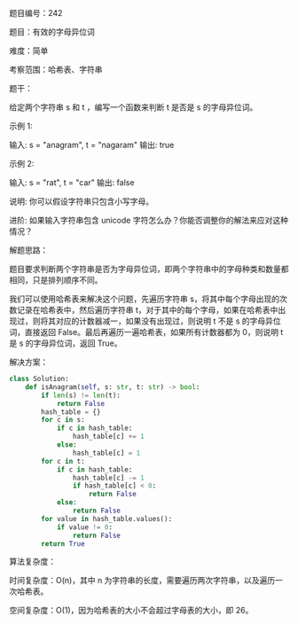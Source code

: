 题目编号：242

题目：有效的字母异位词

难度：简单

考察范围：哈希表、字符串

题干：

给定两个字符串 s 和 t ，编写一个函数来判断 t 是否是 s 的字母异位词。

示例 1:

输入: s = "anagram", t = "nagaram"
输出: true

示例 2:

输入: s = "rat", t = "car"
输出: false

说明:
你可以假设字符串只包含小写字母。

进阶:
如果输入字符串包含 unicode 字符怎么办？你能否调整你的解法来应对这种情况？

解题思路：

题目要求判断两个字符串是否为字母异位词，即两个字符串中的字母种类和数量都相同，只是排列顺序不同。

我们可以使用哈希表来解决这个问题，先遍历字符串 s，将其中每个字母出现的次数记录在哈希表中，然后遍历字符串 t，对于其中的每个字母，如果在哈希表中出现过，则将其对应的计数器减一，如果没有出现过，则说明 t 不是 s 的字母异位词，直接返回 False。最后再遍历一遍哈希表，如果所有计数器都为 0，则说明 t 是 s 的字母异位词，返回 True。

解决方案：

```python
class Solution:
    def isAnagram(self, s: str, t: str) -> bool:
        if len(s) != len(t):
            return False
        hash_table = {}
        for c in s:
            if c in hash_table:
                hash_table[c] += 1
            else:
                hash_table[c] = 1
        for c in t:
            if c in hash_table:
                hash_table[c] -= 1
                if hash_table[c] < 0:
                    return False
            else:
                return False
        for value in hash_table.values():
            if value != 0:
                return False
        return True
```

算法复杂度：

时间复杂度：O(n)，其中 n 为字符串的长度，需要遍历两次字符串，以及遍历一次哈希表。

空间复杂度：O(1)，因为哈希表的大小不会超过字母表的大小，即 26。